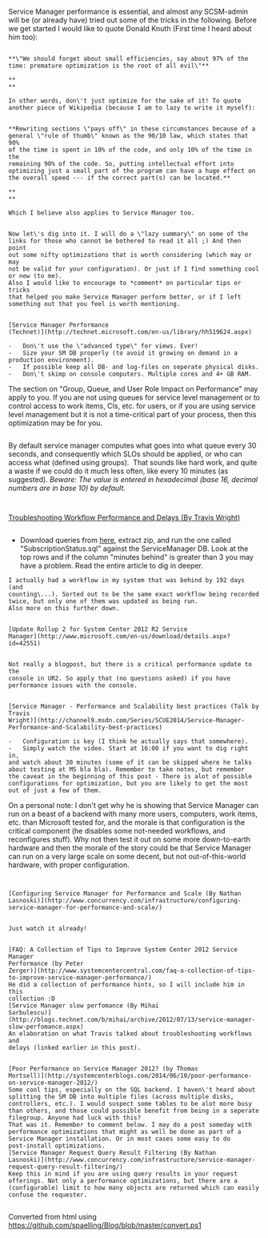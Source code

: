 ﻿Service Manager performance is essential, and almost any SCSM-admin will
be (or already have) tried out some of the tricks in the following.
Before we get started I would like to quote Donald Knuth (First time I
heard about him too):

```
```
```
**\"We should forget about small efficiencies, say about 97% of the
time: premature optimization is the root of all evil\"**
```
```
**
**
```
```
In other words, don\'t just optimize for the sake of it! To quote
another piece of Wikipedia (because I am to lazy to write it myself):
```
```
```
```
**Rewriting sections \"pays off\" in these circumstances because of a
general \"rule of thumb\" known as the 90/10 law, which states that 90%
of the time is spent in 10% of the code, and only 10% of the time in the
remaining 90% of the code. So, putting intellectual effort into
optimizing just a small part of the program can have a huge effect on
the overall speed --- if the correct part(s) can be located.**
```
```
**
**
```
```
Which I believe also applies to Service Manager too.
```
```
```
```
Now let\'s dig into it. I will do a \"lazy summary\" on some of the
links for those who cannot be bothered to read it all ;) And then point
out some nifty optimizations that is worth considering (which may or may
not be valid for your configuration). Or just if I find something cool
or new (to me).
Also I would like to encourage to *comment* on particular tips or tricks
that helped you make Service Manager perform better, or if I left
something out that you feel is worth mentioning.
```
```
```
```
[Service Manager Performance
(Technet)](http://technet.microsoft.com/en-us/library/hh519624.aspx)
```
```
-   Don\'t use the \"advanced type\" for views. Ever!
-   Size your SM DB properly (to avoid it growing on demand in a
production environment).
-   If possible keep all DB- and log-files on seperate physical disks.
-   Don\'t skimp on console computers. Multiple cores and 4+ GB RAM.
```
The section on \"Group, Queue, and User Role Impact on Performance\" may
apply to you. If you are not using queues for service level management
or to control access to work items, CIs, etc. for users, or if you are
using service level management but it is not a time-critical part of
your process, then this optimization may be for you.
```
```
By default service manager computes what goes into what queue every 30
seconds, and consequently which SLOs should be applied, or who can
access what (defined using groups).  That sounds like hard work, and
quite a waste if we could do it much less often, like every 10 minutes
(as suggested).
*Beware: The value is entered in hexadecimal (base 16, decimal numbers
are in base 10) by default.*
```
```
```
```
[Troubleshooting Workflow Performance and Delays (By Travis
Wright)](http://blogs.technet.com/b/servicemanager/archive/2013/01/14/troubleshooting-workflow-performance-and-delays.aspx)
```
```
-   Download queries from
    [here](https://gallery.technet.microsoft.com/Workflow-Performance-680438ae),
    extract zip, and run the one called \"SubscriptionStatus.sql\"
    against the ServiceManager DB. Look at the top rows and if the
    column \"minutes behind\" is greater than 3 you may have a problem.
    Read the entire article to dig in deeper.
```
I actually had a workflow in my system that was behind by 192 days (and
counting\...). Sorted out to be the same exact workflow being recorded
twice, but only one of them was updated as being run.
Also more on this further down.
```
```
```
```
[Update Rollup 2 for System Center 2012 R2 Service
Manager](http://www.microsoft.com/en-us/download/details.aspx?id=42551)
```
```
```
```
Not really a blogpost, but there is a critical performance update to the
console in UR2. So apply that (no questions asked) if you have
performance issues with the console.
```
```
```
```
[Service Manager - Performance and Scalability best practices (Talk by
Travis
Wright)](http://channel9.msdn.com/Series/SCUE2014/Service-Manager-Performance-and-Scalability-best-practices)
```
```
-   Configuration is key (I think he actually says that somewhere).
-   Simply watch the video. Start at 16:00 if you want to dig right in,
and watch about 30 minutes (some of it can be skipped where he talks
about testing at MS bla bla). Remember to take notes, but remember
the caveat in the beginning of this post - There is alot of possible
configurations for optimization, but you are likely to get the most
out of just a few of them.
```
On a personal note: I don\'t get why he is showing that Service Manager
can run on a beast of a backend with many more users, computers, work
items, etc. than Microsoft tested for, and the morale is that
configuration is the critical component (he disables some not-needed
workflows, and reconfigures stuff). Why not then test it out on some
more down-to-earth hardware and then the morale of the story could be
that Service Manager can run on a very large scale on some decent, but
not out-of-this-world hardware, with proper configuration.
```
```
```
```
```
[Configuring Service Manager for Performance and Scale (By Nathan
Lasnoski)](http://www.concurrency.com/infrastructure/configuring-service-manager-for-performance-and-scale/)
```
```
```
```
Just watch it already!
```
```
```
```
[FAQ: A Collection of Tips to Improve System Center 2012 Service Manager
Performance (by Peter
Zerger)](http://www.systemcentercentral.com/faq-a-collection-of-tips-to-improve-service-manager-performance/)
He did a collection of performance hints, so I will include him in this
collection :D
[Service Manager slow perfomance (By Mihai
Sarbulescu)](http://blogs.technet.com/b/mihai/archive/2012/07/13/service-manager-slow-perfomance.aspx)
An elaboration on what Travis talked about troubleshooting workflows and
delays (linked earlier in this post).
```
```
```
```
[Poor Performance on Service Manager 2012? (by Thomas
Mortsell)](http://systemcenterblogs.com/2014/06/10/poor-performance-on-service-manager-2012/)
Some cool tips, especially on the SQL backend. I haven\'t heard about
splitting the SM DB into multiple files (across multiple disks,
controllers, etc.). I would suspect some tables to be alot more busy
than others, and those could possible benefit from being in a seperate
filegroup. Anyone had luck with this?
That was it. Remember to comment below. I may do a post someday with
performance optimizations that might as well be done as part of a
Service Manager installation. Or in most cases some easy to do
post-install optimizations.
[Service Manager Request Query Result Filtering (By Nathan
Lasnoski)](http://www.concurrency.com/infrastructure/service-manager-request-query-result-filtering/)
Keep this in mind if you are using query results in your request
offerings. Not only a performance optimizations, but there are a
(configurable) limit to how many objects are returned which can easily
confuse the requester.
```
```
```

Converted from html using https://github.com/spaelling/Blog/blob/master/convert.ps1 

